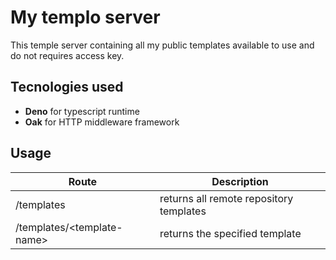 # My templo server
This temple server containing all my public templates available to use and do not requires access key.

## Tecnologies used
- **Deno** for typescript runtime
- **Oak** for HTTP middleware framework

## Usage

Route | Description |
-----------|--------|
/templates  | returns all remote repository templates
/templates/&lt;template-name&gt; | returns the specified template